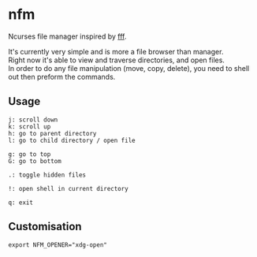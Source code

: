 # nfm

Ncurses file manager inspired by [fff](https://github.com/dylanaraps/fff).

It's currently very simple and is more a file browser than manager.  
Right now it's able to view and traverse directories, and open files.  
In order to do any file manipulation (move, copy, delete), you need to shell
out then preform the commands.

## Usage

```
j: scroll down
k: scroll up
h: go to parent directory
l: go to child directory / open file

g: go to top
G: go to bottom

.: toggle hidden files

!: open shell in current directory

q: exit
```

## Customisation

```
export NFM_OPENER="xdg-open"
```
